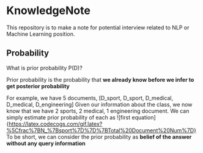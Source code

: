 # KnowledgeNote

This repository is to make a note for potential interview related to NLP or Machine Learning position.

## Probability
What is prior probability P(D)?

Prior probability is the probability that **we already know before we infer to get posterior probability**

For example, we have 5 documents, [D_sport, D_sport, D_medical, D_medical, D_engineering]
Given our information about the class, we now know that we have 2 sports, 2 medical, 1 engineering document.
We can simply estimate prior probability of each as
![first equation] {https://latex.codecogs.com/gif.latex?%5Cfrac%7BN_%7Bsport%7D%7D%7BTotal%20Document%20Num%7D}
To be short, we can consider the prior probability as **belief of the answer without any query information**

